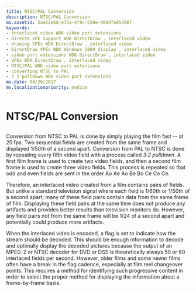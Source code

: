```yaml
---
title: NTSC/PAL Conversion
description: NTSC/PAL Conversion
ms.assetid: 2ae22ebd-e75a-4f9c-b50e-d0ddfe05d987
keywords:
- interlaced video WDK video port extensions
- DirectX VPE support WDK DirectDraw , interlaced video
- drawing VPEs WDK DirectDraw , interlaced video
- DirectDraw VPEs WDK Windows 2000 display , interlaced video
- video port extensions WDK DirectDraw , interlaced video
- VPEs WDK DirectDraw , interlaced video
- NTSC/PAL WDK video port extensions
- converting NTSC to PAL
- 3 2 pulldown WDK video port extensions
ms.date: 04/20/2017
ms.localizationpriority: medium
---
```


# NTSC/PAL Conversion


## <span id="ddk_ntsc_pal_conversion_gg"></span><span id="DDK_NTSC_PAL_CONVERSION_GG"></span>


Conversion from NTSC to PAL is done by simply playing the film fast -- at 25 fps. Two sequential fields are created from the same frame and displayed 1/50th of a second apart. Conversion from PAL to NTSC is done by repeating every fifth video field with a process called *3:2 pulldown*. A first film frame is used to create two video fields, and then a second film frame is used to create three video fields. This process is repeated so that odd and even fields are sent in the order Ao Ae Ao Be Bo Ce Co Ce.

Therefore, an interlaced video created from a film contains pairs of fields. But unlike a standard television signal where each field is 1/60th or 1/50th of a second apart; many of these field pairs contain data from the same frame of film. Displaying these field pairs at the same time does not produce any artifacts and provides better results than television monitors do. However, any field pairs not from the same frame will be 1/24 of a second apart and potentially could produce more artifacts.

When the interlaced video is encoded, a flag is set to indicate how the stream should be decoded. This should be enough information to decode and optimally display the decoded pictures because the output of an MPEG-2 or NTSC decoder for DVD or DSS is theoretically always 50 or 60 interlaced fields per second. However, older films and some newer films often have a break in the flag cadence, especially at film reel changeover points. This requires a method for identifying such progressive content in order to select the proper method for displaying the information about a frame-by-frame basis.

 

 





